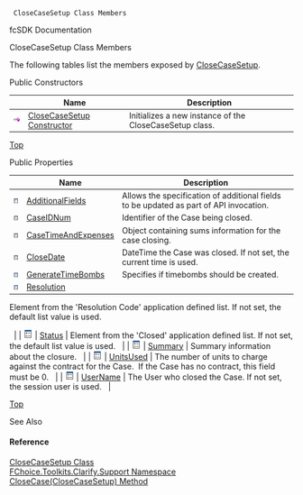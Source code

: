 ﻿     CloseCaseSetup Class Members                                                   

fcSDK Documentation

CloseCaseSetup Class Members

The following tables list the members exposed by [CloseCaseSetup](FChoice.Toolkits.Clarify~FChoice.Toolkits.Clarify.Support.CloseCaseSetup.md).

Public Constructors

|   | Name | Description |
| --- | --- | --- |
| ![Public Constructor](dotnetimages/publicConstructor.png) | [CloseCaseSetup Constructor](FChoice.Toolkits.Clarify~FChoice.Toolkits.Clarify.Support.CloseCaseSetup~_ctor.md) | Initializes a new instance of the CloseCaseSetup class.   |

[Top](#top)

Public Properties

|   | Name | Description |
| --- | --- | --- |
| ![Public Property](dotnetimages/publicProperty.png) | [AdditionalFields](FChoice.Toolkits.Clarify~FChoice.Toolkits.Clarify.Support.CloseCaseSetup~AdditionalFields.md) | Allows the specification of additional fields to be updated as part of API invocation.   |
| ![Public Property](dotnetimages/publicProperty.png) | [CaseIDNum](FChoice.Toolkits.Clarify~FChoice.Toolkits.Clarify.Support.CloseCaseSetup~CaseIDNum.md) | Identifier of the Case being closed.   |
| ![Public Property](dotnetimages/publicProperty.png) | [CaseTimeAndExpenses](FChoice.Toolkits.Clarify~FChoice.Toolkits.Clarify.Support.CloseCaseSetup~CaseTimeAndExpenses.md) | Object containing sums information for the case closing.   |
| ![Public Property](dotnetimages/publicProperty.png) | [CloseDate](FChoice.Toolkits.Clarify~FChoice.Toolkits.Clarify.Support.CloseCaseSetup~CloseDate.md) | DateTime the Case was closed. If not set, the current time is used.   |
| ![Public Property](dotnetimages/publicProperty.png) | [GenerateTimeBombs](FChoice.Toolkits.Clarify~FChoice.Toolkits.Clarify.Support.CloseCaseSetup~GenerateTimeBombs.md) | Specifies if timebombs should be created.   |
| ![Public Property](dotnetimages/publicProperty.png) | [Resolution](FChoice.Toolkits.Clarify~FChoice.Toolkits.Clarify.Support.CloseCaseSetup~Resolution.md) | 
Element from the 'Resolution Code' application defined list. If not set, the default list value is used.

  |
| ![Public Property](dotnetimages/publicProperty.png) | [Status](FChoice.Toolkits.Clarify~FChoice.Toolkits.Clarify.Support.CloseCaseSetup~Status.md) | Element from the 'Closed' application defined list. If not set, the default list value is used.   |
| ![Public Property](dotnetimages/publicProperty.png) | [Summary](FChoice.Toolkits.Clarify~FChoice.Toolkits.Clarify.Support.CloseCaseSetup~Summary.md) | Summary information about the closure.   |
| ![Public Property](dotnetimages/publicProperty.png) | [UnitsUsed](FChoice.Toolkits.Clarify~FChoice.Toolkits.Clarify.Support.CloseCaseSetup~UnitsUsed.md) | The number of units to charge against the contract for the Case.  If the Case has no contract, this field must be 0.   |
| ![Public Property](dotnetimages/publicProperty.png) | [UserName](FChoice.Toolkits.Clarify~FChoice.Toolkits.Clarify.Support.CloseCaseSetup~UserName.md) | The User who closed the Case. If not set, the session user is used.   |

[Top](#top)

See Also

#### Reference

[CloseCaseSetup Class](FChoice.Toolkits.Clarify~FChoice.Toolkits.Clarify.Support.CloseCaseSetup.md)  
[FChoice.Toolkits.Clarify.Support Namespace](FChoice.Toolkits.Clarify~FChoice.Toolkits.Clarify.Support_namespace.md)  
[CloseCase(CloseCaseSetup) Method](FChoice.Toolkits.Clarify~FChoice.Toolkits.Clarify.Support.SupportToolkit~CloseCase(CloseCaseSetup).md)